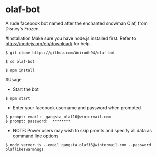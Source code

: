 # olaf-bot
A rude facebook bot named after the enchanted snowman Olaf, from Disney's Frozen.

#Installation
Make sure you have node.js installed first. Refer to https://nodejs.org/en/download/ for help.
```
$ git clone https://github.com/Anirudh94/olaf-bot

$ cd olaf-bot

$ npm install
```

#Usage
*  Start the bot
```
$ npm start
```

*  Enter your facebook username and password when prompted
```
$ prompt: email:  gangsta_olaf16@wintermail.com
$ prompt: password:  ********
```

* NOTE: Power users may wish to skip promts and specify all data as command line options
```
$ node server.js --email gangsta_olaf16@wintermail.com --password olaflikeswarmhugs
```
